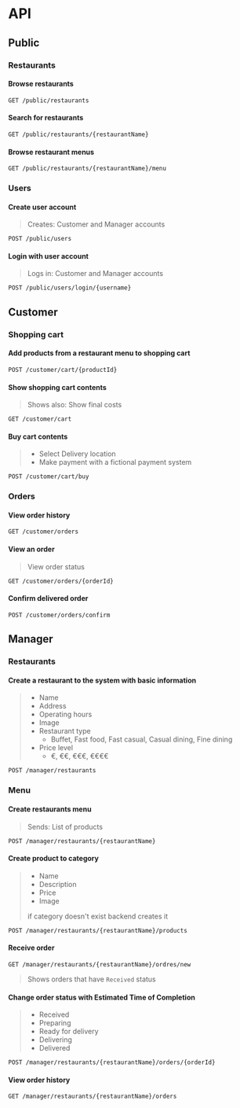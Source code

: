 # API

## Public

### Restaurants

#### Browse restaurants

`GET /public/restaurants`

#### Search for restaurants

`GET /public/restaurants/{restaurantName}`

#### Browse restaurant menus

`GET /public/restaurants/{restaurantName}/menu`

### Users

#### Create user account

> Creates: Customer and Manager accounts

`POST /public/users`

#### Login with user account

> Logs in: Customer and Manager accounts

`POST /public/users/login/{username}`


## Customer

### Shopping cart

#### Add products from a restaurant menu to shopping cart

`POST /customer/cart/{productId}`

#### Show shopping cart contents

> Shows also: Show final costs

`GET /customer/cart`

#### Buy cart contents

> - Select Delivery location
> - Make payment with a fictional payment system

`POST /customer/cart/buy`

### Orders

#### View order history

`GET /customer/orders`

#### View an order

> View order status

`GET /customer/orders/{orderId}`

#### Confirm delivered order

`POST /customer/orders/confirm`


## Manager

### Restaurants

#### Create a restaurant to the system with basic information

> - Name
> - Address
> - Operating hours
> - Image
> - Restaurant type
>   - Buffet, Fast food, Fast casual, Casual dining, Fine dining
> - Price level
>   - €, €€, €€€, €€€€

`POST /manager/restaurants`

### Menu

#### Create restaurants menu

> Sends: List of products

`POST /manager/restaurants/{restaurantName}`

#### Create product to category

> - Name
> - Description
> - Price
> - Image
>
> if category doesn't exist backend creates it

`POST /manager/restaurants/{restaurantName}/products`

#### Receive order

`GET /manager/restaurants/{restaurantName}/ordres/new`

> Shows orders that have `Received` status

#### Change order status with Estimated Time of Completion

> - Received
> - Preparing
> - Ready for delivery
> - Delivering
> - Delivered

`POST /manager/restaurants/{restaurantName}/orders/{orderId}`

#### View order history

`GET /manager/restaurants/{restaurantName}/orders`
